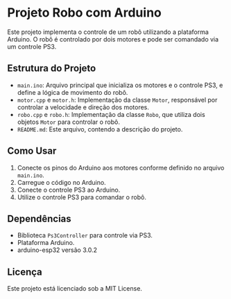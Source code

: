 # Projeto Robo com Arduino

Este projeto implementa o controle de um robô utilizando a plataforma Arduino. O robô é controlado por dois motores e pode ser comandado via um controle PS3.

## Estrutura do Projeto

- `main.ino`: Arquivo principal que inicializa os motores e o controle PS3, e define a lógica de movimento do robô.
- `motor.cpp` e `motor.h`: Implementação da classe `Motor`, responsável por controlar a velocidade e direção dos motores.
- `robo.cpp` e `robo.h`: Implementação da classe `Robo`, que utiliza dois objetos `Motor` para controlar o robô.
- `README.md`: Este arquivo, contendo a descrição do projeto.

## Como Usar

1. Conecte os pinos do Arduino aos motores conforme definido no arquivo `main.ino`.
2. Carregue o código no Arduino.
3. Conecte o controle PS3 ao Arduino.
4. Utilize o controle PS3 para comandar o robô.

## Dependências

- Biblioteca `Ps3Controller` para controle via PS3.
- Plataforma Arduino.
- arduino-esp32 versão 3.0.2

## Licença

Este projeto está licenciado sob a MIT License.